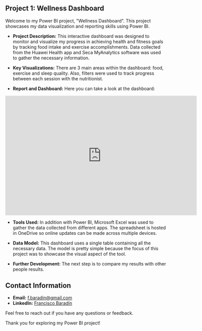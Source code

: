 ## Project 1: Wellness Dashboard

Welcome to my Power BI project, "Wellness Dashboard". This project showcases my data visualization and reporting skills using Power BI.

- **Project Description:** This interactive dashboard was designed to monitor and visualize my progress in achieving health and fitness goals by tracking food intake and exercise accomplishments. Data collected from the Huawei Health app and Seca MyAnalytics software was used to gather the necessary information.

- **Key Visualizations:** There are 3 main areas within the dashboard: food, exercise and sleep quality. Also, filters were used to track progress between each session with the nutritionist. 

- **Report and Dashboard:** Here you can take a look at the dashboard:

<iframe title="Report Section" width="600" height="373.5" src="https://app.powerbi.com/view?r=eyJrIjoiNTlhMTg5NGQtMDBhNC00ZmQ4LTkyYzUtN2U0MWJlZWQ5MTJlIiwidCI6IjI1NmQ1MThiLTVkNDQtNDExZS04MDZmLTc3ZTEzYmFjYWRhNyIsImMiOjR9" frameborder="0" allowFullScreen="false"></iframe> 

- **Tools Used:** In addition with Power BI, Microsoft Excel was used to gather the data collected from different apps. The spreadsheet is hosted in OneDrive so online updates can be made across multiple devices.

- **Data Model:** This dashboard uses a single table containing all the necessary data. The model is pretty simple because the focus of this project was to showcase the visual aspect of the tool.

- **Further Development:** The next step is to compare my results with other people results. 

## Contact Information

- **Email:** [f.baradin@gmail.com](mailto:f.baradin@gmail.com)
- **LinkedIn:** [Francisco Baradín](https://www.linkedin.com/in/franciscobaradin13256664/)

Feel free to reach out if you have any questions or feedback.

Thank you for exploring my Power BI project!
